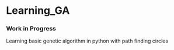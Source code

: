 # Learning_GA

### Work in Progress

Learning basic genetic algorithm in python with path finding circles
